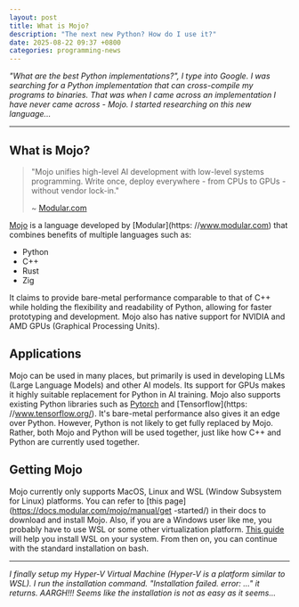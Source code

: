 ```yaml
---
layout: post
title: What is Mojo?
description: "The next new Python? How do I use it?"
date: 2025-08-22 09:37 +0800
categories: programming-news
---
```


_"What are the best Python implementations?", I type into Google. I was_
_searching for a Python implementation that can cross-compile my programs to_
_binaries. That was when I came across an implementation I have never came_
_across - Mojo. I started researching on this new language..._

---

## What is Mojo?

> "Mojo unifies high-level AI development with low-level systems programming.
> Write once, deploy everywhere - from CPUs to GPUs - without vendor lock-in."
>
> ~ [Modular.com](https://www.modular.com/mojo)

[Mojo](https://www.modular.com/mojo) is a language developed by [Modular](https:
//www.modular.com) that combines benefits of multiple languages such as:

- Python
- C++
- Rust
- Zig

It claims to provide bare-metal performance comparable to that of C++ while
holding the flexibility and readability of Python, allowing for faster
prototyping and development. Mojo also has native support for NVIDIA and AMD
GPUs (Graphical Processing Units).

## Applications

Mojo can be used in many places, but primarily is used in developing LLMs (Large
Language Models) and other AI models. Its support for GPUs makes it highly
suitable replacement for Python in AI training. Mojo also supports existing
Python libraries such as [Pytorch](https://pytorch.org/) and [Tensorflow](https:
//www.tensorflow.org/). It's bare-metal performance also gives it an edge over
Python. However, Python is not likely to get fully replaced by Mojo. Rather,
both Mojo and Python will be used together, just like how C++ and Python are
currently used together.

## Getting Mojo

Mojo currently only supports MacOS, Linux and WSL (Window Subsystem for Linux)
platforms. You can refer to [this page](https://docs.modular.com/mojo/manual/get
-started/) in their docs to download and install Mojo. Also, if you are a
Windows user like me, you probably have to use WSL or some other virtualization
platform. [This guide](https://learn.microsoft.com/en-us/windows/wsl/install)
will help you install WSL on your system. From then on, you can continue with
the standard installation on bash.

---

_I finally setup my Hyper-V Virtual Machine (Hyper-V is a platform similar to_
_WSL). I run the installation command. "Installation failed. error: ..." it_
_returns. AARGH!!! Seems like the installation is not as easy as it seems..._
